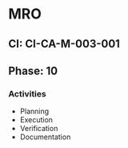 # MRO

## CI: CI-CA-M-003-001
## Phase: 10

### Activities
- Planning
- Execution
- Verification
- Documentation
